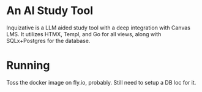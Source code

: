 # An AI Study Tool
Inquizative is a LLM aided study tool with a deep integration with Canvas LMS.
It utilizes HTMX, Templ, and Go for all views, along with SQLx+Postgres for 
the database. 

# Running
Toss the docker image on fly.io, probably. Still need to setup a DB loc for it.
